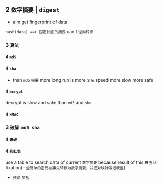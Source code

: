 ## 2 `数字摘要` | `digest` 
* aim
get fingerprint of data

`hash(data) ==> 国定长度的摘要` 
can't `逆向转换` 



### 3  `算法` 
#### 4   `md5` 

#### 4   `sha` 
* than `md5` 
`摘要` more long
run is more `复杂` 
speed more slow
more safe

#### 4   `bcrypt` 
decrypt is slow and safe than `md5` and `sha` 

#### 4   `HMAC` 



### 3  `破解 md5 sha` 
#### 4   `爆破` 

#### 4   `彩虹表` 
use a table to search data of current `数字摘要` 
because result of this `算法` is fixation(`一些简单的密码被事先转换为数字摘要，并把对映射写进表里`)

* `预防` 
`加盐` 
